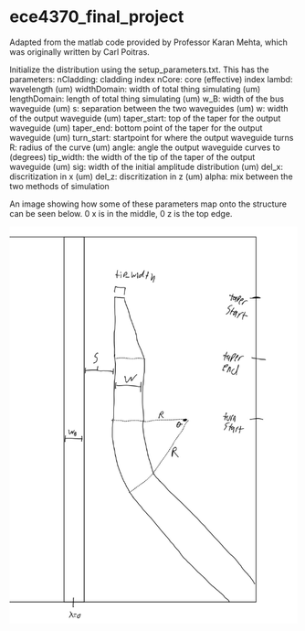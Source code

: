 # ece4370_final_project
 
Adapted from the matlab code provided by Professor Karan Mehta, which was originally written by Carl Poitras. 

Initialize the distribution using the setup_parameters.txt. This has the parameters:
nCladding: cladding index
nCore: core (effective) index
lambd: wavelength (um)
widthDomain: width of total thing simulating (um)
lengthDomain: length of total thing simulating (um)
w_B: width of the bus waveguide (um)
s: separation between the two waveguides (um)
w: width of the output waveguide (um)
taper_start: top of the taper for the output waveguide (um)
taper_end: bottom point of the taper for the output waveguide (um)
turn_start: startpoint for where the output waveguide turns
R: radius of the curve (um)
angle: angle the output waveguide curves to (degrees)
tip_width: the width of the tip of the taper of the output waveguide (um)
sig: width of the initial amplitude distribution (um)
del_x: discritization in x (um)
del_z: discritization in z (um)
alpha: mix between the two methods of simulation

An image showing how some of these parameters map onto the structure can be seen below. 0 x is in the middle, 0 z is the top edge. 

![Image showing the index disbribution.](./structure_image.jpg)
